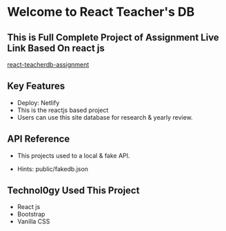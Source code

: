 
# Welcome to React Teacher's DB

## This is Full Complete Project of Assignment Live Link Based On react js
 [react-teacherdb-assignment](https://react-teacherdb-assignment.netlify.app/)

## Key Features

- Deploy: Netlify
- This is the reactjs based project
- Users can use this site database for research & yearly review.


  
## API Reference


- This projects used to a local & fake API. 

- Hints: public/fakedb.json

  
## Technol0gy Used This Project

- React js
- Bootstrap
- Vanilla CSS



  
